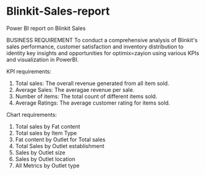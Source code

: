 # Blinkit-Sales-report
Power BI report on Blinkit Sales

BUSINESS REQUIREMENT
To conduct a comprehensive analysis of Blinkit's sales performance, customer satisfaction and inventory distribution to identity key insights and opportunities for optimix=zayion using various KPIs and visualization in PowerBI.

KPI requirements:
1. Total sales:   The overall revenue generated from all item sold.
2. Average Sales: The averagae revenue per sale.
3. Number of items: The total count of different items sold.
4. Average Ratings: The average customer rating for items sold.

Chart requirements:
1. Total sales by Fat content
2. Total sales by Item Type
3. Fat content by Outlet for Total sales
4. Total Sales by Outlet establishment
5. Sales by Outlet size
6. Sales by Outlet location
7. All Metrics by Outlet type
